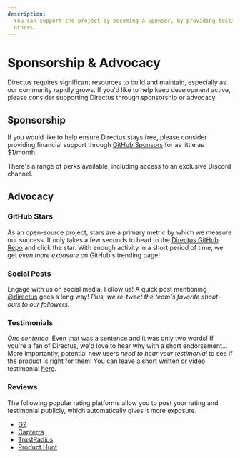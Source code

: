 ```yaml
---
description:
  You can support the project by becoming a Sponsor, by providing testimonials and reviews, and by sharing Directus with
  others.
---
```


# Sponsorship & Advocacy

Directus requires significant resources to build and maintain, especially as our community rapidly grows. If you'd like
to help keep development active, please consider supporting Directus through sponsorship or advocacy.

## Sponsorship

If you would like to help ensure Directus stays free, please consider providing financial support through
[GitHub Sponsors](https://github.com/sponsors/directus) for as little as $1/month.

There's a range of perks available, including access to an exclusive Discord channel.

## Advocacy

### GitHub Stars

As an open-source project, stars are a primary metric by which we measure our success. It only takes a few seconds to
head to the [Directus GitHub Repo](https://github.com/directus/directus) and click the star. With enough activity in a
short period of time, we get _even more exposure_ on GitHub's trending page!

### Social Posts

Engage with us on social media. Follow us! A quick post mentioning [@directus](https://twitter.com/directus) goes a long
way! _Plus, we re-tweet the team's favorite shout-outs to our followers._

### Testimonials

_One sentence._ Even that was a sentence and it was only two words! If you're a fan of Directus, we'd love to hear why
with a short endorsement... More importantly, potential new users _need to hear your testimonial_ to see if the product
is right for them! You can leave a short written or video testimonial [here](https://testimonial.to/directus).

### Reviews

The following popular rating platforms allow you to post your rating and testimonial publicly, which automatically gives
it more exposure.

- [G2](https://www.g2.com/products/directus/reviews)
- [Capterra](https://www.capterra.com/p/156619/Directus)
- [TrustRadius](https://www.trustradius.com/products/directus/reviews)
- [Product Hunt](https://www.producthunt.com/posts/directus-9)

